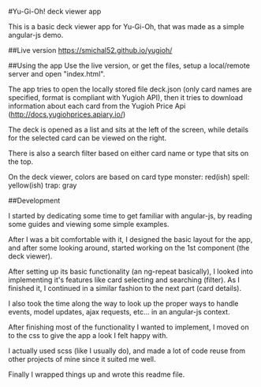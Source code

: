 #Yu-Gi-Oh! deck viewer app

This is a basic deck viewer app for Yu-Gi-Oh, 
that was made as a simple angular-js demo.


##Live version
https://smichal52.github.io/yugioh/


##Using the app
Use the live version, or get the files,
setup a local/remote server and open "index.html".

The app tries to open the locally stored file deck.json (only card names are specified, format is compliant with Yugioh API),
then it tries to download information about each card from the Yugioh Price Api (http://docs.yugiohprices.apiary.io/)

The deck is opened as a list and sits at the left of the screen, 
while details for the selected card can be viewed on the right.

There is also a search filter based on either card name or type that sits on the top.

On the deck viewer, colors are based on card type
monster: red(ish)
spell: yellow(ish)
trap: gray



##Development

I started by dedicating some time to get familiar with angular-js,
by reading some guides and viewing some simple examples.

After I was a bit comfortable with it, I designed the basic layout for the app,
and after some looking around, started working on the 1st component (the deck viewer).

After setting up its basic functionality (an ng-repeat basically),
I looked into implementing it's features like card selecting and searching (filter).
As I finished it, I continued in a similar fashion to the next part (card details).

I also took the time along the way to look up the proper ways to handle
events, model updates, ajax requests, etc... in an angular-js context.



After finishing most of the functionality I wanted to implement,
I moved on to the css to give the app a look I felt happy with.

I actually used scss (like I usually do), and made a lot of code reuse
from other projects of mine since it suited me well.


Finally I wrapped things up and wrote this readme file.

